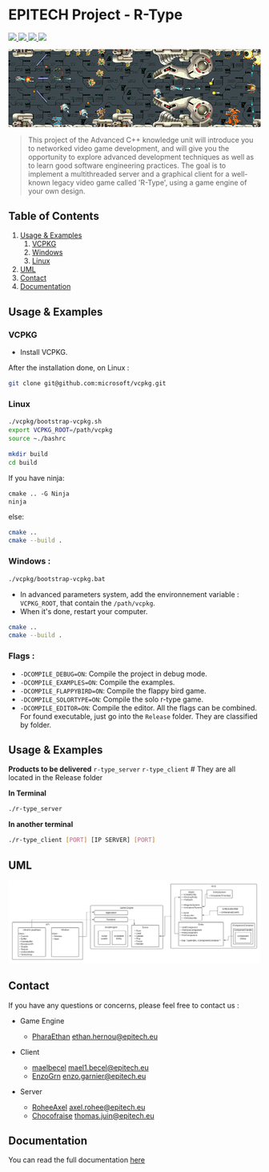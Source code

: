 # EPITECH Project - R-Type

<a href="https://img.shields.io/badge/MADE%20WITH-C%2B%2B-015482" alt="C++">
    <img src="https://img.shields.io/badge/MADE%20WITH-C%2B%2B-015482" />
</a>
<a href="https://img.shields.io/badge/MADE%20WITH-OpenGL-63809f" alt="OpenGL">
    <img src="https://img.shields.io/badge/MADE%20WITH-OpenGL-63809f">
</a>
<a href="https://img.shields.io/badge/MADE%20WITH-VCPKG-f9c438" alt="Vcpkg">
    <img src="https://img.shields.io/badge/MADE%20WITH-VCPKG-f9c438" />
</a>
<a href="https://img.shields.io/badge/MADE%20WITH-CMAKE-CB2030" alt="Cmake">
    <img src="https://img.shields.io/badge/MADE%20WITH-CMAKE-CB2030" />
</a>

![Alt text](doc/RType.png)

> This project of the Advanced C++ knowledge unit will introduce you to networked video game development, and will give you the opportunity to explore advanced development techniques as well as to learn good software engineering practices.
The goal is to implement a multithreaded server and a graphical client for a well-known legacy video game called 'R-Type', using a game engine of your own design.

## Table of Contents

1. [Usage & Examples](#usage--examples)
    1. [VCPKG](#vcpkg)
    2. [Windows](#windows)
    3. [Linux](#linux)
2. [UML](#uml)
3. [Contact](#contact)
4. [Documentation](#documentation)

## Usage & Examples

### VCPKG

- Install VCPKG.

After the installation done, on Linux :

```bash
git clone git@github.com:microsoft/vcpkg.git
```

### Linux
```bash
./vcpkg/bootstrap-vcpkg.sh
export VCPKG_ROOT=/path/vcpkg
source ~./bashrc
```
```bash
mkdir build
cd build
```

If you have ninja:
```
cmake .. -G Ninja
ninja
```
else:
```bash
cmake ..
cmake --build .
```

### Windows :
```bash
./vcpkg/bootstrap-vcpkg.bat
```
- In advanced parameters system, add the environnement variable : `VCPKG_ROOT`, that contain the `/path/vcpkg`.
- When it's done, restart your computer.

```bash
cmake ..
cmake --build .
```

### Flags :

- `-DCOMPILE_DEBUG=ON`: Compile the project in debug mode.
- `-DCOMPILE_EXAMPLES=ON`: Compile the examples.
- `-DCOMPILE_FLAPPYBIRD=ON`: Compile the flappy bird game.
- `-DCOMPILE_SOLORTYPE=ON`: Compile the solo r-type game.
- `-DCOMPILE_EDITOR=ON`: Compile the editor.
All the flags can be combined.
For found executable, just go into the `Release` folder. They are classified by folder.

## Usage & Examples

**Products to be delivered**
`r-type_server` `r-type_client` # They are all located in the Release folder

**In Terminal**
```bash
./r-type_server
```

**In another terminal**
```bash
./r-type_client [PORT] [IP SERVER] [PORT]
```

## UML
![GameEngine](doc/GameEngine.jpeg)

## Contact

If you have any questions or concerns, please feel free to contact us :

- Game Engine
    - [PharaEthan](https://github.com/PharaEthan) ethan.hernou@epitech.eu

- Client
    - [maelbecel](https://github.com/maelbecel) mael1.becel@epitech.eu
    - [EnzoGrn](https://github.com/EnzoGrn) enzo.garnier@epitech.eu

- Server
    - [RoheeAxel](https://github.com/RoheeAxel) axel.rohee@epitech.eu
    - [Chocofraise](https://github.com/thomasjuin1) thomas.juin@epitech.eu

## Documentation

You can read the full documentation [here](http://etipech.me)
